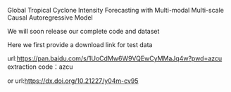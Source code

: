 Global Tropical Cyclone Intensity Forecasting with Multi-modal Multi-scale Causal Autoregressive Model

We will soon release our complete code and dataset

Here we first provide a download link for test data

url:https://pan.baidu.com/s/1UoCdMw6W9VQEwCyMMaJq4w?pwd=azcu 
extraction code：azcu

or url:https://dx.doi.org/10.21227/y04m-cv95
